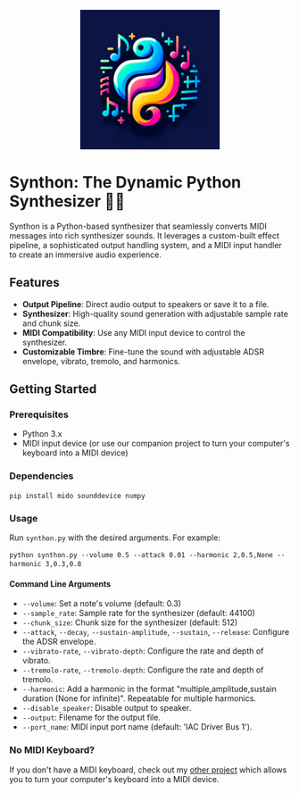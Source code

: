 <p align="center">
    <img src="logo.png" alt="drawing" width="250" />
</p>

# Synthon: The Dynamic Python Synthesizer 🎹🎶

Synthon is a Python-based synthesizer that seamlessly converts MIDI messages into rich synthesizer sounds. It leverages a custom-built effect pipeline, a sophisticated output handling system, and a MIDI input handler to create an immersive audio experience.

## Features

- **Output Pipeline**: Direct audio output to speakers or save it to a file.
- **Synthesizer**: High-quality sound generation with adjustable sample rate and chunk size.
- **MIDI Compatibility**: Use any MIDI input device to control the synthesizer.
- **Customizable Timbre**: Fine-tune the sound with adjustable ADSR envelope, vibrato, tremolo, and harmonics.

## Getting Started

### Prerequisites

- Python 3.x
- MIDI input device (or use our companion project to turn your computer's keyboard into a MIDI device)

### Dependencies

```
pip install mido sounddevice numpy
```


### Usage

Run `synthon.py` with the desired arguments. For example:

```
python synthon.py --volume 0.5 --attack 0.01 --harmonic 2,0.5,None --harmonic 3,0.3,0.8
```

#### Command Line Arguments

- `--volume`: Set a note's volume (default: 0.3)
- `--sample_rate`: Sample rate for the synthesizer (default: 44100)
- `--chunk_size`: Chunk size for the synthesizer (default: 512)
- `--attack`, `--decay`, `--sustain-amplitude`, `--sustain`, `--release`: Configure the ADSR envelope.
- `--vibrato-rate`, `--vibrato-depth`: Configure the rate and depth of vibrato.
- `--tremolo-rate`, `--tremolo-depth`: Configure the rate and depth of tremolo.
- `--harmonic`: Add a harmonic in the format "multiple,amplitude,sustain duration (None for infinite)". Repeatable for multiple harmonics.
- `--disable_speaker`: Disable output to speaker.
- `--output`: Filename for the output file.
- `--port_name`: MIDI input port name (default: 'IAC Driver Bus 1').


### No MIDI Keyboard?

If you don't have a MIDI keyboard, check out my [other project](https://github.com/jofoks/Virtual-MIDI-Keyboard) which allows you to turn your computer's keyboard into a MIDI device.
